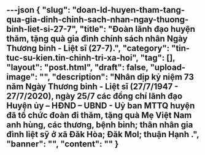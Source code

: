 ---json
{
    "slug": "doan-ld-huyen-tham-tang-qua-gia-dinh-chinh-sach-nhan-ngay-thuong-binh-liet-si-27-7",
    "title": "Đoàn lãnh đạo  huyện  thăm, tặng quà gia đình chính sách nhân Ngày Thương binh - Liệt sĩ (27-7).",
    "category": "tin-tuc-su-kien.tin-chinh-tri-xa-hoi",
    "tag": [],
    "layout": "post.html",
    "draft": false,
    "upload-image": "",
    "description": "Nhân dịp kỷ niệm 73 năm Ngày Thương binh - Liệt sĩ (27/7/1947 - 27/7/2020), ngày 25/7 các đồng chí lãnh đạo Huyện ủy – HĐND – UBND - Uỷ ban MTTQ huyện đã tổ chức đoàn đi thăm, tặng quà Mẹ Việt Nam anh hùng, các thương, bệnh binh; thân nhân gia đình liệt sỹ  ở xã Đăk Hòa; Đăk Mol; thuận Hạnh .",
    "banner": "",
    "__content__": ""
}
---

